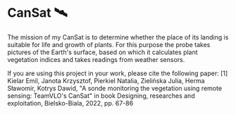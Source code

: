 # CanSat 🛰

The mission of my CanSat is to determine whether the place of its landing is suitable for life and growth of plants. For this purpose the probe takes pictures of the Earth's surface, based on which it calculates plant vegetation indices and takes readings from weather sensors.

If you are using this project in your work, please cite the following paper:
[1] Kielar Emil, Janota Krzysztof, Pierkiel Natalia, Zielińska Julia, Herma Sławomir, Kotrys Dawid, "A sonde monitoring the vegetation using remote sensing: TeamVLO's CanSat" in book Designing, researches and exploitation, Bielsko-Biala, 2022, pp. 67-86
